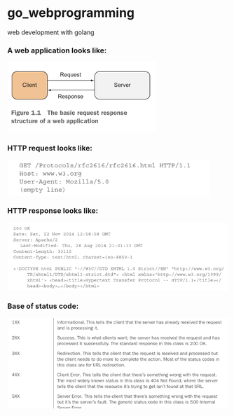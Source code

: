 # go_webprogramming
web development with golang


### A web application looks like:

![Alt text](image.png)

### HTTP request looks like:

![Alt text](image-1.png)

### HTTP response looks like:

![Alt text](image-2.png)

### Base of status code:

![Alt text](image-3.png)

